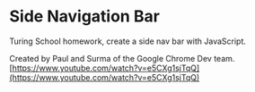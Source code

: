 # Side Navigation Bar

Turing School homework, create a side nav bar with JavaScript.

Created by Paul and Surma of the Google Chrome Dev team.  [https://www.youtube.com/watch?v=e5CXg1sjTqQ](https://www.youtube.com/watch?v=e5CXg1sjTqQ)
